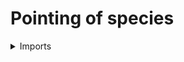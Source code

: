 #  Pointing of species

<details><summary>Imports</summary>
```agda
module univalent-combinatorics.pointing-species where

open import foundation.cartesian-product-types
open import foundation.universe-levels

open import univalent-combinatorics.finite-types
open import univalent-combinatorics.species
```
</details>

## Idea

A pointing of a species `F` is the species `F*` given by `F* X := X × (F X)`. In other words, it is the species of pointed `F`-structures

## Definition

```agda
pointing-species : {l1 l2 : Level} → species l1 l2 → species l1 (l1 ⊔ l2)
pointing-species F X = type-𝔽 X × F X
```
